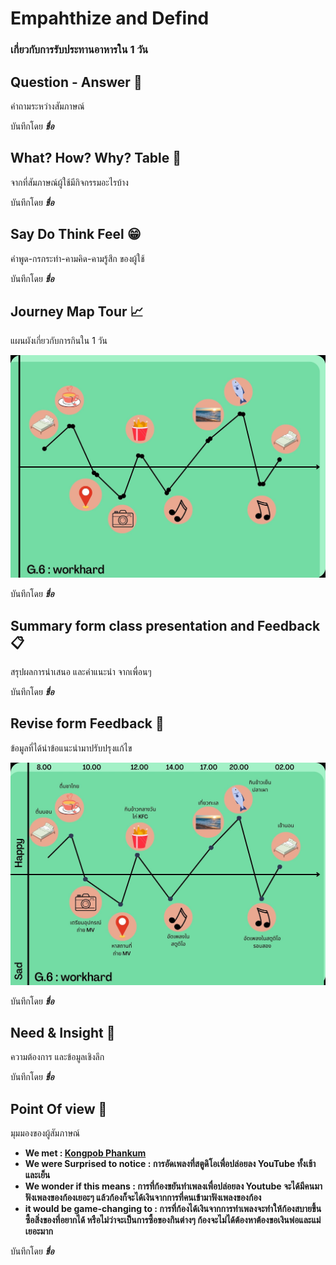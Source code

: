 # Empahthize and Defind 
### เกี่ยวกับการรับประทานอาหารใน 1 วัน

## Question - Answer :mag_right:
 คำถามระหว่างสัมภาษณ์
>
บันทึกโดย **_ชื่อ_**

## What? How? Why? Table :date:
 จากที่สัมภาษณ์ผู้ใช้มีกิจกรรมอะไรบ้าง
>
บันทึกโดย **_ชื่อ_**

## Say Do Think Feel :grin:
 คำพูด-กรกระทำ-คามคิด-คามรู้สึก ของผู้ใช้

บันทึกโดย **_ชื่อ_**

## Journey Map Tour :chart_with_upwards_trend:
 แผนผังเกี่ยวกับการกินใน 1 วัน

![Journeymaptour](/Work2/png/journey_map1.jpg)

บันทึกโดย **_ชื่อ_**

## Summary form class presentation and Feedback :clipboard:
 สรุปผลการนำเสนอ และคำแนะนำ จากเพื่อนๆ

บันทึกโดย **_ชื่อ_**

## Revise form Feedback :notebook:
 ข้อมูลที่ได้นำข้อแนะนำมาปรับปรุงแก้ไข
 
 ![Journeymapedit](/Work2/png/journey_map2.jpg)

บันทึกโดย **_ชื่อ_**

## Need & Insight :pushpin:
 ความต้องการ และข้อมูลเชิงลึก

บันทึกโดย **_ชื่อ_**

## Point Of view :santa:
 มุมมองของผู้สัมภาษณ์
- **We met : [Kongpob Phankum](https://www.instagram.com/kongpobpk_/)**
- **We were Surprised to notice : การอัดเพลงที่สตูดิโอเพื่อปล่อยลง YouTube ทั้งเช้าและเย็น**
- **We wonder if this means : การที่ก้องขยันทำเพลงเพื่อปล่อยลง Youtube จะได้มีคนมาฟังเพลงของก้องเยอะๆ แล้วก้องก็จะได้เงินจากการที่คนเข้ามาฟังเพลงของก้อง**
- **it would be game-changing to : การที่ก้องได้เงินจากการทำเพลงจะทำให้ก้องสบายขึ้น ซื้อสิ่งของที่อยากได้ หรือไม่ว่าจะเป็นการซื้อของกินต่างๆ  ก้องจะไม่ได้ต้องหาต้องขอเงินพ่อและแม่เยอะมาก**

บันทึกโดย **_ชื่อ_**
